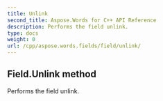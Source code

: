```yaml
---
title: Unlink
second_title: Aspose.Words for C++ API Reference
description: Performs the field unlink. 
type: docs
weight: 0
url: /cpp/aspose.words.fields/field/unlink/
---
```

## Field.Unlink method


Performs the field unlink.

